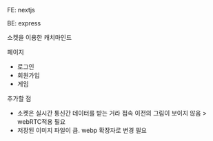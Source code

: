 FE: nextjs

BE: express

소켓을 이용한 캐치마인드

페이지

- 로그인
- 회원가입
- 게임

추가할 점

- 소켓은 실시간 통신간 데이터를 받는 거라 접속 이전의 그림이 보이지 않음 > webRTC적용 필요
- 저장된 이미지 파일이 큼. webp 확장자로 변경 필요
